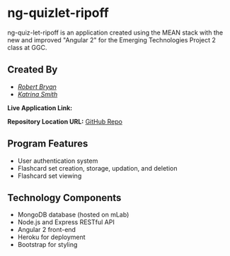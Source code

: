# ng-quizlet-ripoff
ng-quiz-let-ripoff is an application created using the MEAN stack with the new and improved "Angular 2" for the Emerging Technologies Project 2 class at GGC.

## Created By ##
- [*Robert Bryan*](https://github.com/rbryan21)
- [*Katrina Smith*](https://github.com/FienxSmith)

**Live Application Link:** 

**Repository Location URL:** [GitHub Repo](https://github.com/rbryan21/ng-quizlet-ripoff)

## Program Features
- User authentication system 
- Flashcard set creation, storage, updation, and deletion
- Flashcard set viewing

##  Technology Components
- MongoDB database (hosted on mLab)
- Node.js and Express RESTful API
- Angular 2 front-end 
- Heroku for deployment
- Bootstrap for styling
